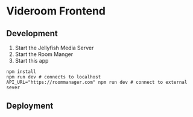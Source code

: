 # Videroom Frontend

## Development

1. Start the Jellyfish Media Server
2. Start the Room Manger
3. Start this app

```shell
npm install 
npm run dev # connects to localhost
API_URL="https://roommanager.com" npm run dev # connect to external sever
```

## Deployment

